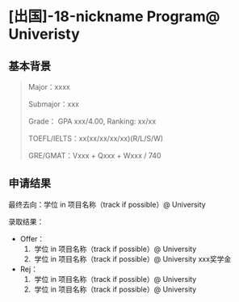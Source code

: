 # [出国]-18-nickname Program@ Univeristy

## 基本背景

> Major：xxxx
>
> Submajor：xxx
>
> Grade： GPA xxx/4.00, Ranking: xx/xx
>
> TOEFL/IELTS：xx(xx/xx/xx/xx)(R/L/S/W)
>
> GRE/GMAT：Vxxx + Qxxx + Wxxx / 740

## 申请结果

最终去向：学位 in 项目名称（track if possible）@ University

录取结果：

* Offer：
  1. ​	学位 in 项目名称（track if possible）@ University
  2. ​    学位 in 项目名称（track if possible）@ University xxx奖学金
* Rej：
  1. ​	学位 in 项目名称（track if possible）@ University
  2. ​	学位 in 项目名称（track if possible）@ University

